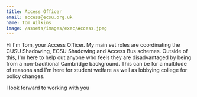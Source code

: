 ```yaml
---
title: Access Officer
email: access@ecsu.org.uk
name: Tom Wilkins
image: /assets/images/exec/Access.jpeg
---
```

Hi I'm Tom, your Access Officer. My main set roles are coordinating the CUSU Shadowing, ECSU Shadowing and Access Bus schemes. Outside of this, I'm here to help out anyone who feels they are disadvantaged by being from a non-traditional Cambridge background. This can be for a multitude of reasons and I'm here for student welfare as well as lobbying college for policy changes.

I look forward to working with you
